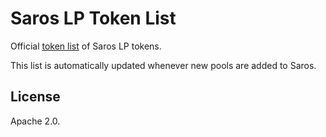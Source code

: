 # Saros LP Token List

Official [token list](https://github.com/coin98/saros-lp-token-list) of Saros LP tokens.

This list is automatically updated whenever new pools are added to Saros.

## License

Apache 2.0.
